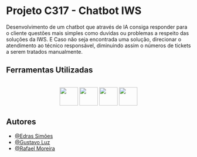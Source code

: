 # Projeto C317 - Chatbot IWS

Desenvolvimento de um chatbot que através de IA consiga responder para o cliente questões mais simples como duvidas ou problemas a respeito das soluções da IWS. E
Caso não seja encontrada uma solução, direcionar o atendimento ao técnico responsável, diminuindo assim o números de tickets a serem tratados manualmente.
## Ferramentas Utilizadas
<div style="display: inline_block" align="center"><br>
  

<img src="https://img.shields.io/badge/react-%2320232a.svg?style=for-the-badge&logo=react&logoColor=%2361DAFB" height=50/>

<img src="https://img.shields.io/badge/DJANGO-REST-ff1709?style=for-the-badge&logo=django&logoColor=white&color=ff1709&labelColor=gray" height=50/>
          
<img src="https://img.shields.io/badge/MongoDB-%234ea94b.svg?style=for-the-badge&logo=mongodb&logoColor=white" height=50/>

<img src="https://img.shields.io/badge/chatGPT-74aa9c?style=for-the-badge&logo=openai&logoColor=white" height=50/>

</div>

## Autores

- [@Edras Simões](https://github.com/edrassimoes)
- [@Gustavo Luz](https://github.com/GustavoFLuz)
- [@Rafael Moreira](https://github.com/vonot16)
